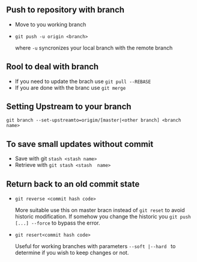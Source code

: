 ## Push to repository with branch
- Move to you working branch
- `git push -u origin <branch>`
   
   where `-u` syncronizes your local branch with the remote branch
   
## Rool to deal with branch
- If you need to update the brach use `git pull --REBASE`
- If you are done with the branc use `git merge` 

## Setting Upstream to your branch
`git branch --set-upstreamto=origim/[master|<other branch] <branch name>` 

## To save small updates without commit
- Save with git `stash <stash name>`
- Retrieve with `git stash <stash  name>`
## Return back to an old commit state 
- `git reverse <commit hash code>`

   More suitable use this on master bracn instead of `git reset` to avoid historic modification.
   If somehow you change the historic you `git push [...] --force` to bypass the error.

- `git resert<commit hash code>`

   Useful for working branches  with parameters `--soft |--hard ` to determine if you wish to keep changes or not.
